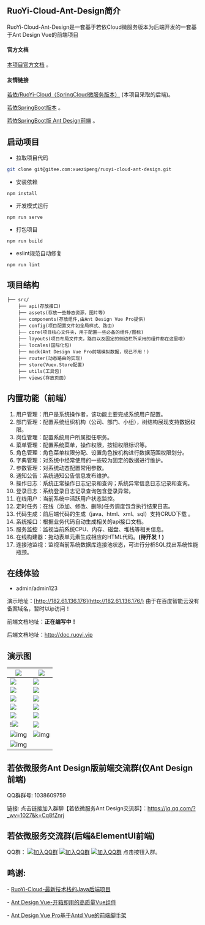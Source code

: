 ##  RuoYi-Cloud-Ant-Design简介

RuoYi-Cloud-Ant-Design是一套基于若依Cloud微服务版本为后端开发的一套基于Ant Design Vue的前端项目

#### 官方文档
[本项目官方文档](https://rycloud-docs.itsnkkka.cn/) 。

#### 友情链接
[若依/RuoYi-Cloud（SpringCloud微服务版本）](https://gitee.com/y_project/RuoYi-Cloud) (本项目采取的后端)。

[若依SpringBoot版本](https://gitee.com/y_project/RuoYi-Vue) 。

[若依SpringBoot版 Ant Design前端](https://gitee.com/fuzui/RuoYi-Antdv) 。

## 启动项目

- 拉取项目代码

```bash
git clone git@gitee.com:xuezipeng/ruoyi-cloud-ant-design.git
```

- 安装依赖

```
npm install
```

- 开发模式运行

```
npm run serve
```

- 打包项目

```
npm run build
```

- eslint规范自动修复

```
npm run lint
```

## 项目结构

```
├── src/
    ├── api(存放接口)
    ├── assets(存放一些静态资源，图片等)
    ├── components(存放组件,由Ant Design Vue Pro提供)
    ├── config(项目配置文件如全局样式、路由)
    ├── core(项目核心文件夹，用于配置一些必备的组件/图标)
    ├── layouts(项目布局文件夹，路由以及固定的侧边栏所采用的组件都在这里哦)
    ├── locales(国际化包)
    ├── mock(Ant Design Vue Pro前端模拟数据，现已不用！)
    ├── router(动态路由的实现)
    ├── store(Vuex.Store配置)
    ├── utils(工具包)
    ├── views(存放页面)
```

## 内置功能（前端）

1. 用户管理：用户是系统操作者，该功能主要完成系统用户配置。
2. 部门管理：配置系统组织机构（公司、部门、小组），树结构展现支持数据权限。
3. 岗位管理：配置系统用户所属担任职务。
4. 菜单管理：配置系统菜单，操作权限，按钮权限标识等。
5. 角色管理：角色菜单权限分配、设置角色按机构进行数据范围权限划分。
6. 字典管理：对系统中经常使用的一些较为固定的数据进行维护。
7. 参数管理：对系统动态配置常用参数。
8. 通知公告：系统通知公告信息发布维护。
9. 操作日志：系统正常操作日志记录和查询；系统异常信息日志记录和查询。
10. 登录日志：系统登录日志记录查询包含登录异常。
11. 在线用户：当前系统中活跃用户状态监控。
12. 定时任务：在线（添加、修改、删除)任务调度包含执行结果日志。
13. 代码生成：前后端代码的生成（java、html、xml、sql）支持CRUD下载 。
14. 系统接口：根据业务代码自动生成相关的api接口文档。
15. 服务监控：监视当前系统CPU、内存、磁盘、堆栈等相关信息。
16. 在线构建器：拖动表单元素生成相应的HTML代码。**(待开发！)**
17. 连接池监视：监视当前系统数据库连接池状态，可进行分析SQL找出系统性能瓶颈。

## 在线体验

- admin/admin123

演示地址：[http://182.61.136.176](http://182.61.136.176/) 由于在百度智能云没有备案域名，暂时以ip访问！

前端文档地址：**正在编写中！**

后端文档地址：http://doc.ruoyi.vip

## 演示图

| ![](https://snkkkait.oss-cn-beijing.aliyuncs.com/picgo/20210101113510.png) | ![](https://snkkkait.oss-cn-beijing.aliyuncs.com/picgo/20210101113541.png) |
| ------------------------------------------------------------ | ------------------------------------------------------------ |
| ![](https://snkkkait.oss-cn-beijing.aliyuncs.com/picgo/20210101113610.png) | ![](https://snkkkait.oss-cn-beijing.aliyuncs.com/picgo/20210101113628.png) |
| ![](https://snkkkait.oss-cn-beijing.aliyuncs.com/picgo/20210101113749.png) | ![](https://snkkkait.oss-cn-beijing.aliyuncs.com/picgo/20210101113826.png) |
| ![](https://snkkkait.oss-cn-beijing.aliyuncs.com/picgo/20210101113857.png) | ![](https://snkkkait.oss-cn-beijing.aliyuncs.com/picgo/20210101113922.png) |
| ![](https://snkkkait.oss-cn-beijing.aliyuncs.com/picgo/20210101113945.png) | ![](https://snkkkait.oss-cn-beijing.aliyuncs.com/picgo/20210101114121.png) |
| ![](https://snkkkait.oss-cn-beijing.aliyuncs.com/picgo/20210101114237.png) | ![](https://snkkkait.oss-cn-beijing.aliyuncs.com/picgo/20210101114256.png) |
| !![](https://snkkkait.oss-cn-beijing.aliyuncs.com/picgo/20210101114540.png) | ![](https://snkkkait.oss-cn-beijing.aliyuncs.com/picgo/20210101114602.png) |
| ![img](https://oscimg.oschina.net/oscnet/up-ece3fd37a3d4bb75a3926e905a3c5629055.png) | ![img](https://oscimg.oschina.net/oscnet/up-92ffb7f3835855cff100fa0f754a6be0d99.png) |
| ![img](https://oscimg.oschina.net/oscnet/up-ff9e3066561574aca73005c5730c6a41f15.png) |                                                              |

## 若依微服务Ant Design版前端交流群(仅Ant Design前端)

QQ群群号:  1038609759

链接: 点击链接加入群聊【若依微服务Ant Design交流群】：https://jq.qq.com/?_wv=1027&k=Cq8fZnrj

## 若依微服务交流群(后端&ElementUI前端)

QQ群： [![加入QQ群](https://img.shields.io/badge/%E5%B7%B2%E6%BB%A1-42799195-blue.svg)](https://jq.qq.com/?_wv=1027&k=yqInfq0S) [![加入QQ群](https://img.shields.io/badge/%E5%B7%B2%E6%BB%A1-170157040-blue.svg)](https://jq.qq.com/?_wv=1027&k=Oy1mb3p8) [![加入QQ群](https://img.shields.io/badge/130643120-blue.svg)](https://jq.qq.com/?_wv=1027&k=rvxkJtXK) 点击按钮入群。



##  鸣谢:

\- [RuoYi-Cloud-最新技术栈的Java后端项目](https://doc.ruoyi.vip/ruoyi-cloud/)

\- [Ant Design Vue-开箱即用的高质量Vue组件](https://www.antdv.com/docs/vue/introduce-cn/)

\- [Ant Design Vue Pro基于Antd Vue的前端脚手架](https://gitee.com/sendya/ant-design-pro-vue)